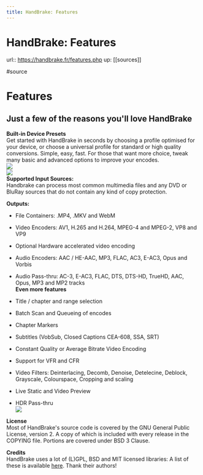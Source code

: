 ```yaml
---
title: HandBrake: Features
---
```


# HandBrake: Features

url:: https://handbrake.fr/features.php
up: [[sources]]

#source

# Features

## Just a few of the reasons you'll love HandBrake

**Built-in Device Presets**   
Get started with HandBrake in seconds by choosing a profile optimised for your device, or choose a universal profile for standard or high quality conversions. Simple, easy, fast. For those that want more choice, tweak many basic and advanced options to improve your encodes.  
![](https://handbrake.fr/img/presets.jpg)  
![](https://handbrake.fr/img/codecs.jpg)  
**Supported Input Sources:**   
Handbrake can process most common multimedia files and any DVD or BluRay sources that do not contain any kind of copy protection.

**Outputs:**

* File Containers: .MP4, .MKV and WebM
* Video Encoders: AV1, H.265 and H.264, MPEG-4 and MPEG-2, VP8 and VP9
* Optional Hardware accelerated video encoding
* Audio Encoders: AAC / HE-AAC, MP3, FLAC, AC3, E-AC3, Opus and Vorbis
* Audio Pass-thru: AC-3, E-AC3, FLAC, DTS, DTS-HD, TrueHD, AAC, Opus, MP3 and MP2 tracks  
**Even more features**

* Title / chapter and range selection
* Batch Scan and Queueing of encodes
* Chapter Markers
* Subtitles (VobSub, Closed Captions CEA-608, SSA, SRT)
* Constant Quality or Average Bitrate Video Encoding
* Support for VFR and CFR
* Video Filters: Deinterlacing, Decomb, Denoise, Detelecine, Deblock, Grayscale, Colourspace, Cropping and scaling
* Live Static and Video Preview
* HDR Pass-thru  
![](https://handbrake.fr/img/morefeatures.jpg)

**License**   
Most of HandBrake's source code is covered by the GNU General Public License, version 2. A copy of which is included with every release in the COPYING file. Portions are covered under BSD 3 Clause.

**Credits**   
HandBrake uses a lot of (L)GPL, BSD and MIT licensed libraries: A list of these is available [here](https://github.com/HandBrake/HandBrake/blob/master/THANKS.markdown). Thank their authors!
